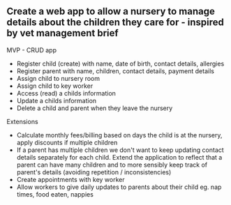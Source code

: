 ## Create a web app to allow a nursery to manage details about the children they care for - inspired by vet management brief

MVP - CRUD app
- Register child (create) with name, date of birth, contact details, allergies
- Register parent with name, children, contact details, payment details
- Assign child to nursery room
- Assign child to key worker
- Access (read) a childs information
- Update a childs information
- Delete a child and parent when they leave the nursery

Extensions
- Calculate monthly fees/billing based on days the child is at the nursery, apply discounts if multiple children
- If a parent has multiple children we don't want to keep updating contact details separately for each child. Extend the application to reflect that a parent can have many children and to more sensibly keep track of parent's details (avoiding repetition / inconsistencies)
- Create appointments with key worker
- Allow workers to give daily updates to parents about their child eg. nap times, food eaten, nappies